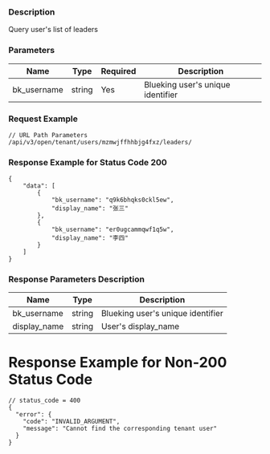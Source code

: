 ### Description

Query user's list of leaders

### Parameters

| Name           | Type    | Required | Description                                    |
|----------------|---------|----------|------------------------------------------------|
| bk_username    | string  | Yes      | Blueking user's unique identifier              |

### Request Example

```
// URL Path Parameters
/api/v3/open/tenant/users/mzmwjffhhbjg4fxz/leaders/
```

### Response Example for Status Code 200

```json5
{
    "data": [
        {
            "bk_username": "q9k6bhqks0ckl5ew",
            "display_name": "张三"
        },
        {
            "bk_username": "er0ugcammqwf1q5w",
            "display_name": "李四"
        }
    ]
}
```

### Response Parameters Description

| Name         | Type   | Description                       |
|--------------|--------|-----------------------------------|
| bk_username  | string | Blueking user's unique identifier |
| display_name | string | User's display_name               |


# Response Example for Non-200 Status Code

```json5
// status_code = 400
{
  "error": {
    "code": "INVALID_ARGUMENT",
    "message": "Cannot find the corresponding tenant user"
  }
}
```
